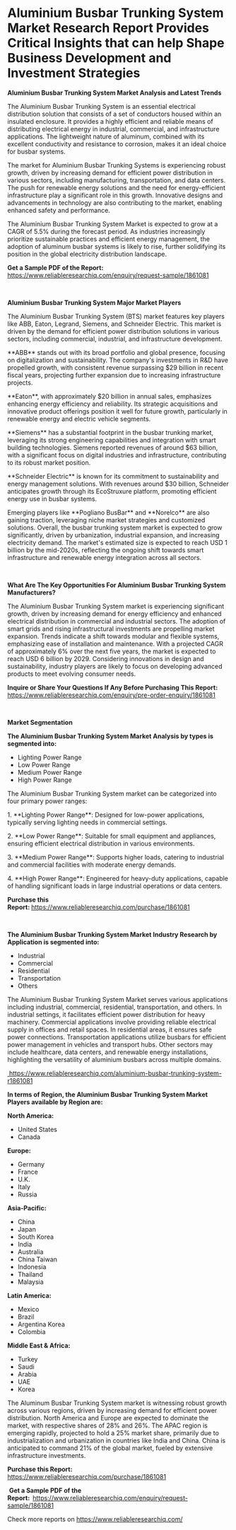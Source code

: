 <p><h1>Aluminium Busbar Trunking System Market Research Report Provides Critical Insights that can help Shape Business Development and Investment Strategies</h1></p><p><strong>Aluminium Busbar Trunking System Market Analysis and Latest Trends</strong></p>
<p><p>The Aluminium Busbar Trunking System is an essential electrical distribution solution that consists of a set of conductors housed within an insulated enclosure. It provides a highly efficient and reliable means of distributing electrical energy in industrial, commercial, and infrastructure applications. The lightweight nature of aluminum, combined with its excellent conductivity and resistance to corrosion, makes it an ideal choice for busbar systems.</p><p>The market for Aluminium Busbar Trunking Systems is experiencing robust growth, driven by increasing demand for efficient power distribution in various sectors, including manufacturing, transportation, and data centers. The push for renewable energy solutions and the need for energy-efficient infrastructure play a significant role in this growth. Innovative designs and advancements in technology are also contributing to the market, enabling enhanced safety and performance.</p><p>The Aluminium Busbar Trunking System Market is expected to grow at a CAGR of 5.5% during the forecast period. As industries increasingly prioritize sustainable practices and efficient energy management, the adoption of aluminum busbar systems is likely to rise, further solidifying its position in the global electricity distribution landscape.</p></p>
<p><strong>Get a Sample PDF of the Report:&nbsp;</strong> <a href="https://www.reliableresearchiq.com/enquiry/request-sample/1861081?utm_campaign=1674&utm_medium=2&utm_source=Github&utm_content=ia&utm_term=28022025&utm_id=aluminium-busbar-trunking-system">https://www.reliableresearchiq.com/enquiry/request-sample/1861081</a></p>
<p>&nbsp;</p>
<p><strong>Aluminium Busbar Trunking System Major Market Players</strong></p>
<p><p>The Aluminium Busbar Trunking System (BTS) market features key players like ABB, Eaton, Legrand, Siemens, and Schneider Electric. This market is driven by the demand for efficient power distribution solutions in various sectors, including commercial, industrial, and infrastructure development.</p><p>**ABB** stands out with its broad portfolio and global presence, focusing on digitalization and sustainability. The company's investments in R&D have propelled growth, with consistent revenue surpassing $29 billion in recent fiscal years, projecting further expansion due to increasing infrastructure projects.</p><p>**Eaton**, with approximately $20 billion in annual sales, emphasizes enhancing energy efficiency and reliability. Its strategic acquisitions and innovative product offerings position it well for future growth, particularly in renewable energy and electric vehicle segments.</p><p>**Siemens** has a substantial footprint in the busbar trunking market, leveraging its strong engineering capabilities and integration with smart building technologies. Siemens reported revenues of around $63 billion, with a significant focus on digital industries and infrastructure, contributing to its robust market position.</p><p>**Schneider Electric** is known for its commitment to sustainability and energy management solutions. With revenues around $30 billion, Schneider anticipates growth through its EcoStruxure platform, promoting efficient energy use in busbar systems.</p><p>Emerging players like **Pogliano BusBar** and **Norelco** are also gaining traction, leveraging niche market strategies and customized solutions. Overall, the busbar trunking system market is expected to grow significantly, driven by urbanization, industrial expansion, and increasing electricity demand. The market's estimated size is expected to reach USD 1 billion by the mid-2020s, reflecting the ongoing shift towards smart infrastructure and renewable energy integration across all sectors.</p></p>
<p>&nbsp;</p>
<p><strong>What Are The Key Opportunities For Aluminium Busbar Trunking System Manufacturers?</strong></p>
<p><p>The Aluminium Busbar Trunking System market is experiencing significant growth, driven by increasing demand for energy efficiency and enhanced electrical distribution in commercial and industrial sectors. The adoption of smart grids and rising infrastructural investments are propelling market expansion. Trends indicate a shift towards modular and flexible systems, emphasizing ease of installation and maintenance. With a projected CAGR of approximately 6% over the next five years, the market is expected to reach USD 6 billion by 2029. Considering innovations in design and sustainability, industry players are likely to focus on developing advanced products to meet evolving consumer needs.</p></p>
<p><strong>Inquire or Share Your Questions If Any Before Purchasing This Report:</strong> <a href="https://www.reliableresearchiq.com/enquiry/pre-order-enquiry/1861081?utm_campaign=1674&utm_medium=2&utm_source=Github&utm_content=ia&utm_term=28022025&utm_id=aluminium-busbar-trunking-system">https://www.reliableresearchiq.com/enquiry/pre-order-enquiry/1861081</a></p>
<p>&nbsp;</p>
<p><strong>Market Segmentation</strong></p>
<p><strong>The Aluminium Busbar Trunking System Market Analysis by types is segmented into:</strong></p>
<p><ul><li>Lighting Power Range</li><li>Low Power Range</li><li>Medium Power Range</li><li>High Power Range</li></ul></p>
<p><p>The Aluminium Busbar Trunking System market can be categorized into four primary power ranges: </p><p>1. **Lighting Power Range**: Designed for low-power applications, typically serving lighting needs in commercial settings.</p><p>2. **Low Power Range**: Suitable for small equipment and appliances, ensuring efficient electrical distribution in various environments.</p><p>3. **Medium Power Range**: Supports higher loads, catering to industrial and commercial facilities with moderate energy demands.</p><p>4. **High Power Range**: Engineered for heavy-duty applications, capable of handling significant loads in large industrial operations or data centers.</p></p>
<p><strong>Purchase this Report:&nbsp;</strong><a href="https://www.reliableresearchiq.com/purchase/1861081?utm_campaign=1674&utm_medium=2&utm_source=Github&utm_content=ia&utm_term=28022025&utm_id=aluminium-busbar-trunking-system">https://www.reliableresearchiq.com/purchase/1861081</a></p>
<p>&nbsp;</p>
<p><strong>The Aluminium Busbar Trunking System Market Industry Research by Application is segmented into:</strong></p>
<p><ul><li>Industrial</li><li>Commercial</li><li>Residential</li><li>Transportation</li><li>Others</li></ul></p>
<p><p>The Aluminium Busbar Trunking System Market serves various applications including industrial, commercial, residential, transportation, and others. In industrial settings, it facilitates efficient power distribution for heavy machinery. Commercial applications involve providing reliable electrical supply in offices and retail spaces. In residential areas, it ensures safe power connections. Transportation applications utilize busbars for efficient power management in vehicles and transport hubs. Other sectors may include healthcare, data centers, and renewable energy installations, highlighting the versatility of aluminium busbars across multiple domains.</p></p>
<p><a href="https://www.reliableresearchiq.com/aluminium-busbar-trunking-system-r1861081?utm_campaign=1674&utm_medium=2&utm_source=Github&utm_content=ia&utm_term=28022025&utm_id=aluminium-busbar-trunking-system">&nbsp;https://www.reliableresearchiq.com/aluminium-busbar-trunking-system-r1861081</a></p>
<p><strong>In terms of Region, the Aluminium Busbar Trunking System Market Players available by Region are:</strong></p>
<p>
    <p> <strong> North America: </strong>
        <ul>
            <li>United States</li>
            <li>Canada</li>
        </ul>
        </p> 
    <p> <strong> Europe: </strong>
        <ul>
            <li>Germany</li>
            <li>France</li>
            <li>U.K.</li>
            <li>Italy</li>
            <li>Russia</li>
        </ul>
        </p> 
    <p> <strong> Asia-Pacific: </strong>
        <ul>
            <li>China</li>
            <li>Japan</li>
            <li>South Korea</li>
            <li>India</li>
            <li>Australia</li>
            <li>China Taiwan</li>
            <li>Indonesia</li>
            <li>Thailand</li>
            <li>Malaysia</li>
        </ul>
        </p> 
    <p> <strong> Latin America: </strong>
        <ul>
            <li>Mexico</li>
            <li>Brazil</li>
            <li>Argentina Korea</li>
            <li>Colombia</li>
        </ul>
        </p> 
    <p> <strong> Middle East & Africa: </strong>
        <ul>
            <li>Turkey</li>
            <li>Saudi</li>
            <li>Arabia</li>
            <li>UAE</li>
            <li>Korea</li>
        </ul>
    </p>
    </p>
<p><p>The Aluminum Busbar Trunking System market is witnessing robust growth across various regions, driven by increasing demand for efficient power distribution. North America and Europe are expected to dominate the market, with respective shares of 28% and 26%. The APAC region is emerging rapidly, projected to hold a 25% market share, primarily due to industrialization and urbanization in countries like India and China. China is anticipated to command 21% of the global market, fueled by extensive infrastructure investments.</p></p>
<p><strong>Purchase this Report: </strong><a href="https://www.reliableresearchiq.com/purchase/1861081?utm_campaign=1674&utm_medium=2&utm_source=Github&utm_content=ia&utm_term=28022025&utm_id=aluminium-busbar-trunking-system">https://www.reliableresearchiq.com/purchase/1861081</a></p>
<p>&nbsp;<strong>Get a Sample PDF of the Report:&nbsp;&nbsp;</strong><a href="https://www.reliableresearchiq.com/enquiry/request-sample/1861081?utm_campaign=1674&utm_medium=2&utm_source=Github&utm_content=ia&utm_term=28022025&utm_id=aluminium-busbar-trunking-system">https://www.reliableresearchiq.com/enquiry/request-sample/1861081</a></p>
<p><strong></strong></p>
<p>Check more reports on <a href="https://www.reliableresearchiq.com/?utm_campaign=1674&utm_medium=2&utm_source=Github&utm_content=ia&utm_term=28022025&utm_id=aluminium-busbar-trunking-system">https://www.reliableresearchiq.com/</a></p>